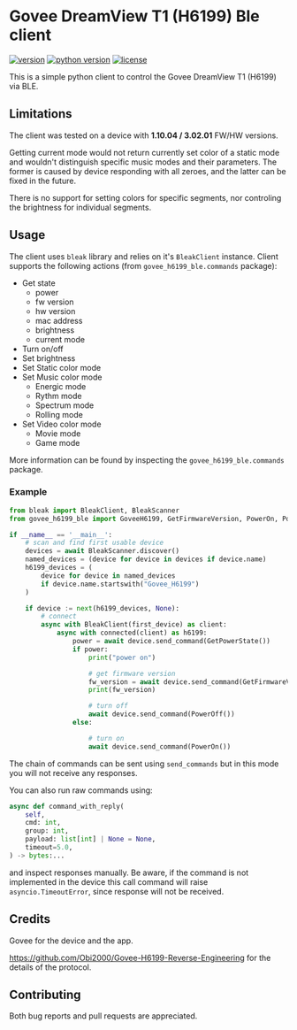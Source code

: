 # Govee DreamView T1 (H6199) Ble client

[![version](https://img.shields.io/pypi/v/govee-h6199-ble)](https://pypi.org/project/govee-h6199-ble)
[![python version](https://img.shields.io/pypi/pyversions/govee-h6199-ble)](https://github.com/NecroKote/pygovee-h6199-ble)
[![license](https://img.shields.io/github/license/necrokote/pygovee-h6199-ble)](https://github.com/NecroKote/pygovee-h6199-ble/blob/main/LICENSE.txt)

This is a simple python client to control the Govee DreamView T1 (H6199) via BLE.


## Limitations
The client was tested on a device with **1.10.04 / 3.02.01** FW/HW versions.

Getting current mode would not return currently set color of a static mode and wouldn't distinguish specific music modes and their parameters. The former is caused by device responding with all zeroes, and the latter can be fixed in the future.

There is no support for setting colors for specific segments, nor controling the brightness for individual segments.

## Usage

The client uses `bleak` library and relies on it's `BleakClient` instance.
Client supports the following actions (from `govee_h6199_ble.commands` package):
- Get state
  - power
  - fw version
  - hw version
  - mac address
  - brightness
  - current mode
- Turn on/off
- Set brightness
- Set Static color mode
- Set Music color mode
  - Energic mode
  - Rythm mode
  - Spectrum mode
  - Rolling mode
- Set Video color mode
  - Movie mode
  - Game mode

More information can be found by inspecting the `govee_h6199_ble.commands` package.

### Example
```python
from bleak import BleakClient, BleakScanner
from govee_h6199_ble import GoveeH6199, GetFirmwareVersion, PowerOn, PowerOff

if __name__ == '__main__':
    # scan and find first usable device
    devices = await BleakScanner.discover()
    named_devices = (device for device in devices if device.name)
    h6199_devices = (
        device for device in named_devices
        if device.name.startswith("Govee_H6199")
    )

    if device := next(h6199_devices, None):
        # connect
        async with BleakClient(first_device) as client:
            async with connected(client) as h6199:
                power = await device.send_command(GetPowerState())
                if power:
                    print("power on")

                    # get firmware version
                    fw_version = await device.send_command(GetFirmwareVersion())
                    print(fw_version)

                    # turn off
                    await device.send_command(PowerOff())
                else:

                    # turn on
                    await device.send_command(PowerOn())
```

The chain of commands can be sent using `send_commands` but in this mode you will not receive any responses.

You can also run raw commands using:
```python
async def command_with_reply(
    self,
    cmd: int,
    group: int,
    payload: list[int] | None = None,
    timeout=5.0,
) -> bytes:...
```
and inspect responses manually.
Be aware, if the command is not implemented in the device this call command will raise `asyncio.TimeoutError`, since response will not be received.

## Credits
Govee for the device and the app.

https://github.com/Obi2000/Govee-H6199-Reverse-Engineering for the details of the protocol.

## Contributing

Both bug reports and pull requests are appreciated.
